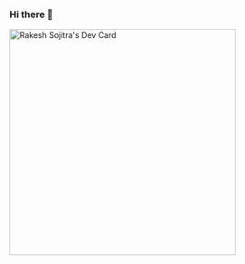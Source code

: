 ### Hi there 👋

<a href="https://app.daily.dev/DailyDevTips"><img src="https://github.com/vc-rakesh/vc-rakesh/blob/main/devcard.svg" width="400" alt="Rakesh Sojitra's Dev Card"/></a>
<!--
**vc-rakesh/vc-rakesh** is a ✨ _special_ ✨ repository because its `README.md` (this file) appears on your GitHub profile.

Here are some ideas to get you started:

- 🔭 I’m currently working on ...
- 🌱 I’m currently learning ...
- 👯 I’m looking to collaborate on ...
- 🤔 I’m looking for help with ...
- 💬 Ask me about ...
- 📫 How to reach me: ...
- 😄 Pronouns: ...
- ⚡ Fun fact: ...
-->
